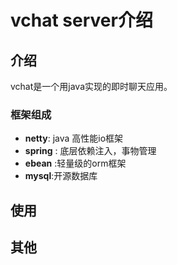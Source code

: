 # vchat server介绍
## 介绍
vchat是一个用java实现的即时聊天应用。
### 框架组成
* **netty**: java 高性能io框架
* **spring** : 底层依赖注入，事物管理
* **ebean** :轻量级的orm框架
* **mysql**:开源数据库
## 使用

## 其他